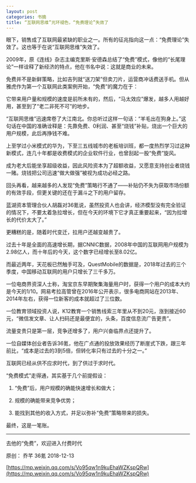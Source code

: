 ```yaml
---
layout: post
categories: 书摘
title: “互联网思维”光环褪色，“免费理论”失效了
---
```


眼下，销售成了互联网最紧缺的职业之一。所有的征兆指向这一点：“免费理论”失效了。这也等于在说“互联网思维”失效了。

2009年，原《连线》杂志主编克里斯·安德森总结了“免费”模式，像他的“长尾理论”一样诠释了新经济的特点，他在书名中说：这就是商业的未来。

免费并不是新鲜策略，比如吉列就“送刀架”但卖刀片，运营商冲话费送手机。但从雅虎作为第一个互联网此类案例开始，“免费”的魔力在于：

它带来用户量和规模的速度是前所未有的，然后，“马太效应”爆发，越多人用越好用，甚至到了“老二非死不可”的地步。

“互联网思维”迅速席卷了大江南北。你总听过这样一句话：“羊毛出在狗身上。”这句话在中国的准确诠释是：先靠免费、0利润、甚至“烧钱”补贴，烧出一个巨大的用户规模，此后再挣钱不难。

上至学过小米模式的华为，下至三五线城市的老板培训班，都一度热烈学习过这种新模式，连几十年都是收费模式的企业软件行业，也曾刮起一股“免费”旋风。

成为老大后能坐享超级收益，因此风险资本为了超额收益，又愿意支持创业者烧钱一赌。烧钱把公司迅速“做大做强”被视为成功必经之路。

回头再看，越来越多的人发现“免费”策略行不通了——补贴仍不失为获取市场份额的有效手段，但更关键的还在于漏斗之下的用户留存。

蓝湖资本管理合伙人胡磊对36氪说，虽然投资人也会讲，经济模型没有完全验证的情况下，不要太着急拉增长，但在今天的环境下它才真正重要起来，“因为拉增长的代价太大了。”

更糟糕的是，随着时代变迁，拉用户还越变越贵了。

过去十年是全面的高速增长期，据CNNIC数据，2008年中国的互联网用户规模为2.98亿人，而十年后的今天，这个数字已经增长至8.02亿。

而最近两年，天花板已然触手可及，QuestMobile的数据是，2018年过去的三个季度，中国移动互联网的用户只增长了三千多万。

一位电商界资深人士称，淘宝京东早期聚集海量用户时，获得一个用户的成本大约是今天的1/10。网易考拉高管曾在2016年公开表示，很多电商网站在2013年、2014年左右，获得一位新客的成本就超过了三位数。

一位教育领域投资人说，K12教育一个销售线索三年里从不到20元，涨到接近60元，“微信发文章、让人扫码还是最便宜的，头条，百度信息流广告更贵”。

流量变贵只是第一层，竞争还增多了，用户兴奋临界点还提升了。

一位自媒体创业者告诉36氪，他在广点通的投放效果经历了断崖式下跌，跟三年前比，“成本是过去的3到5倍，但转化率只有过去的十分之一。”

互联网已经从供不应求时代，到了供过于求时代。

“免费模式”走得通，其实基于几个前提假设：

1. “免费”后，用户规模的确能快速增长和做大；

2. 规模的确能带来竞争优势；

3. 能找到其他的收入方式，并足以弥补“免费”策略带来的损失。

最终，这是一笔账。

---

去他的“免费”，欢迎进入付费时代

原创： 乔芊  36氪  2018-12-13

[https://mp.weixin.qq.com/s/Vo95qw1n9kuEhaWZKspQRw](https://mp.weixin.qq.com/s/Vo95qw1n9kuEhaWZKspQRw)